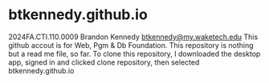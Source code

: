 # btkennedy.github.io
2024FA.CTI.110.0009
Brandon Kennedy btkennedy@my.waketech.edu
This github accout is for Web, Pgm & Db Foundation.
This repository is nothing but a read me file, so far.
To clone this repository, I downloaded the desktop app, signed in and clicked clone repository, then selected btkennedy.github.io